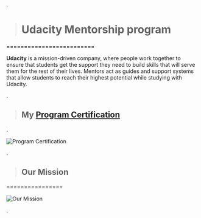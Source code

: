 .

> # Udacity Mentorship program





=========================




**Udacity** is a mission-driven company, where people work together to ensure that students get the support they need to build skills that will serve them for the rest of their lives. Mentors act as guides and support systems that allow students to reach their highest potential while studying with Udacity.




.


> ## My [Program  Certification  ](https://confirm.udacity.com/N9Q3HHTU)


.


 ![Program  Certification](https://user-images.githubusercontent.com/36210723/118921989-d9061780-b941-11eb-85cf-f7c4929aafa9.png)




.

> ## Our Mission

================


![Our Mission](https://video.udacity-data.com/topher/2020/August/5f447fe3_screen-shot-2020-08-24-at-8.04.58-pm/screen-shot-2020-08-24-at-8.04.58-pm.png)


.
